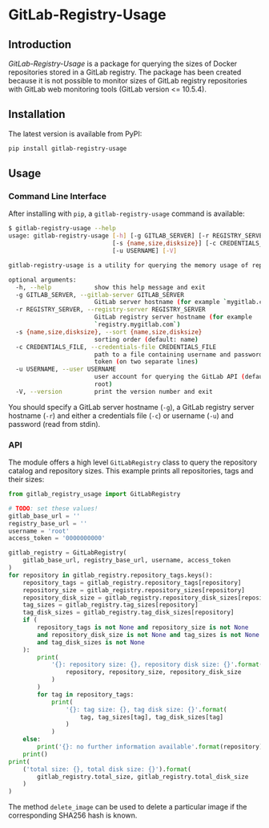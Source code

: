 # GitLab-Registry-Usage

## Introduction

*GitLab-Registry-Usage* is a package for querying the sizes of Docker repositories stored in a GitLab registry. The
package has been created because it is not possible to monitor sizes of GitLab registry repositories with GitLab web
monitoring tools (GitLab version <= 10.5.4).

## Installation

The latest version is available from PyPI:

```bash
pip install gitlab-registry-usage
```

## Usage

### Command Line Interface

After installing with `pip`, a `gitlab-registry-usage` command is available:

```bash
$ gitlab-registry-usage --help
usage: gitlab-registry-usage [-h] [-g GITLAB_SERVER] [-r REGISTRY_SERVER]
                             [-s {name,size,disksize}] [-c CREDENTIALS_FILE]
                             [-u USERNAME] [-V]

gitlab-registry-usage is a utility for querying the memory usage of repositories in a GitLab registry.

optional arguments:
  -h, --help            show this help message and exit
  -g GITLAB_SERVER, --gitlab-server GITLAB_SERVER
                        GitLab server hostname (for example `mygitlab.com`)
  -r REGISTRY_SERVER, --registry-server REGISTRY_SERVER
                        GitLab registry server hostname (for example
                        `registry.mygitlab.com`)
  -s {name,size,disksize}, --sort {name,size,disksize}
                        sorting order (default: name)
  -c CREDENTIALS_FILE, --credentials-file CREDENTIALS_FILE
                        path to a file containing username and password/access
                        token (on two separate lines)
  -u USERNAME, --user USERNAME
                        user account for querying the GitLab API (default:
                        root)
  -V, --version         print the version number and exit
```

You should specify a GitLab server hostname (`-g`), a GitLab registry server hostname (`-r`) and either a credentials
file (`-c`) or username (`-u`) and password (read from stdin).

### API

The module offers a high level `GitLabRegistry` class to query the repository catalog and repository sizes. This example
prints all repositories, tags and their sizes:

```python
from gitlab_registry_usage import GitLabRegistry

# TODO: set these values!
gitlab_base_url = ''
registry_base_url = ''
username = 'root'
access_token = '0000000000'

gitlab_registry = GitLabRegistry(
    gitlab_base_url, registry_base_url, username, access_token
)
for repository in gitlab_registry.repository_tags.keys():
    repository_tags = gitlab_registry.repository_tags[repository]
    repository_size = gitlab_registry.repository_sizes[repository]
    repository_disk_size = gitlab_registry.repository_disk_sizes[repository]
    tag_sizes = gitlab_registry.tag_sizes[repository]
    tag_disk_sizes = gitlab_registry.tag_disk_sizes[repository]
    if (
        repository_tags is not None and repository_size is not None
        and repository_disk_size is not None and tag_sizes is not None
        and tag_disk_sizes is not None
    ):
        print(
            '{}: repository size: {}, repository disk size: {}'.format(
                repository, repository_size, repository_disk_size
            )
        )
        for tag in repository_tags:
            print(
                '{}: tag size: {}, tag disk size: {}'.format(
                    tag, tag_sizes[tag], tag_disk_sizes[tag]
                )
            )
    else:
        print('{}: no further information available'.format(repository))
    print()
print(
    ('total size: {}, total disk size: {}').format(
        gitlab_registry.total_size, gitlab_registry.total_disk_size
    )
)
```

The method `delete_image` can be used to delete a particular image if the corresponding SHA256 hash is known.
